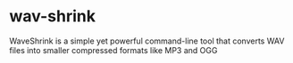 # wav-shrink
WaveShrink is a simple yet powerful command-line tool that converts WAV files into smaller compressed formats like MP3 and OGG
